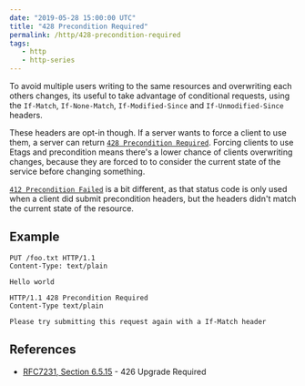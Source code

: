 ```yaml
---
date: "2019-05-28 15:00:00 UTC"
title: "428 Precondition Required"
permalink: /http/428-precondition-required
tags:
   - http
   - http-series
---
```


To avoid multiple users writing to the same resources and overwriting each
others changes, its useful to take advantage of conditional requests, using
the `If-Match`, `If-None-Match`, `If-Modified-Since` and `If-Unmodified-Since`
headers.

These headers are opt-in though. If a server wants to force a client to use
them, a server can return [`428 Precondition Required`][1]. Forcing clients to use
Etags and precondition means there's a lower chance of clients overwriting
changes, because they are forced to to consider the current state of the
service before changing something.

[`412 Precondition Failed`][2] is a bit different, as that status code is only
used when a client did submit precondition headers, but the headers didn't
match the current state of the resource.


Example
-------

```http
PUT /foo.txt HTTP/1.1
Content-Type: text/plain

Hello world
```

```http
HTTP/1.1 428 Precondition Required
Content-Type text/plain

Please try submitting this request again with a If-Match header
```

References
----------

* [RFC7231, Section 6.5.15][1] - 426 Upgrade Required

[1]: https://tools.ietf.org/html/rfc6585#section-3 "428 Precondition Required"
[2]: /http/412-precondition-failed
